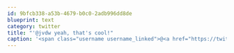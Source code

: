```yaml
---
id: 9bfcb338-a53b-4679-b0c0-2adb996dd8de
blueprint: text
category: twitter
title: "'@jvdw yeah, that's cool!"
caption: '<span class="username username_linked">@<a href="https://twitter.com/jvdw" title="John van der Woude">jvdw</a></span> yeah, that''s cool!'
---
```

